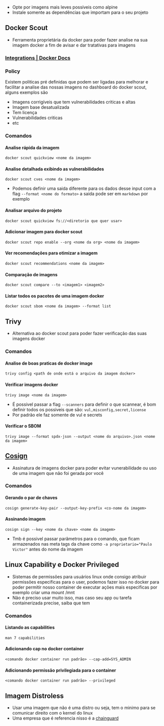 - Opte por imagens mais leves possíveis como alpine
- Instale somente as dependências que importam para o seu projeto
## Docker Scout
- Ferramenta proprietária da docker para poder fazer analise na sua imagem docker a fim de avisar e dar tratativas para imagens 
### [Integrations | Docker Docs](https://docs.docker.com/scout/integrations/)

### Policy 
Existem politicas pré definidas que podem ser ligadas para melhorar e facilitar a analise das nossas imagens no dashboard do docker scout, alguns exemplos são 
- Imagens corrigíveis que tem vulnerabilidades criticas e altas
- Imagem base desatualizada
- Tem licença 
- Vulnerabilidades criticas
- etc

### Comandos 
#### Analise rápida da imagem
`docker scout quickview <nome da imagem>`
#### Analise detalhada exibindo as vulnerabilidades 
`docker scout cves <nome da imagem>`
- Podemos definir uma saida diferente para os dados desse input com a flag `--format <nome do formato>` a saida pode ser em `markdown` por exemplo
#### Analisar arquivo do projeto
`docker scout quickview fs://<diretorio que quer usar>`
#### Adicionar imagem para docker scout 
`docker scout repo enable --org <nome da org> <nome da imagem>`
#### Ver recomendações para otimizar a imagem 
`docker scout recommendations <nome da imagem>`
#### Comparação de imagens 
`docker scout compare --to <imagem1> <imagem2>`
#### Listar todos os pacotes de uma imagem docker 
`docker scout sbom <nome da imagem> --format list`

## Trivy
- Alternativa ao docker scout para poder fazer verificação das suas imagens docker 
### Comandos
#### Analise de boas praticas de docker image
`trivy config <path de onde está o arquivo da imagem docker>`
#### Verificar imagens docker
`trivy image <nome da imagem>`
- É possivel passar a flag `--scanners` para definir o que scannear, é bom definir todos os possiveis que são: `vul,misconfig,secret,license`
- Por padrão ele faz somente de vul e secrets
#### Verificar o SBOM 
`trivy image --format spdx-json --output <nome do arquivo>.json <nome da imagem>`
## [Cosign](https://github.com/sigstore/cosign)
- Assinatura de imagens docker para poder evitar vunerabilidade ou uso de uma imagem que não foi gerada por você
### Comandos
#### Gerando o par de chaves 
`cosign generate-key-pair --output-key-prefix <co-nome da imagem>` 
#### Assinando imagem
`cosign sign --key <nome da chave> <nome da imagem>`
- Tmb é possivel passar parâmetros para o comando, que ficam armazenados nas meta tags da chave como `-a proprietario="Paulo Victor"` antes do nome da imagem 
## Linux Capability e Docker Privileged
- Sistemas de permissões para usuários linux onde consigo atribuir permissões especificas para o user, podemos fazer isso no docker para poder permitir nosso container de executar ações mais especificas por exemplo criar uma mount /mnt
- Não é preciso usar muito isso, mas caso seu app ou tarefa containerizada precise, saiba que tem 
### Comandos 
#### Listando as capabilities 
`man 7 capabilities`
#### Adicionando cap no docker container 
`<comando docker container run padrão> --cap-add=SYS_ADMIN`
#### Adicionando permissão privilegiada para o container
`<comando docker container run padrão> --privileged`
## Imagem Distroless
- Usar uma imagem que não é uma distro ou seja, tem o minimo para se comunicar direito com o kernel do linux 
- Uma empresa que é referencia nisso é a [chainguard](https://www.chainguard.dev/)